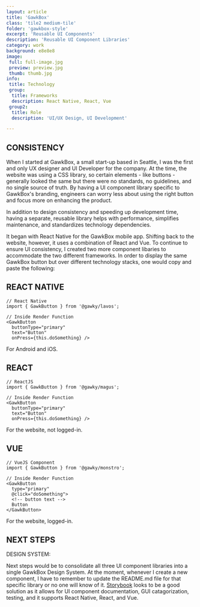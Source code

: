 ```yaml
---
layout: article
title: 'GawkBox'
class: 'tile2 medium-tile'
folder: 'gawkbox-style'
excerpt: 'Reusable UI Components'
description: 'Reusable UI Component Libraries'
category: work
background: e8e8e8
image:
 full: full-image.jpg
 preview: preview.jpg
 thumb: thumb.jpg
info:
 title: Technology
 group: 
  title: Frameworks
  description: React Native, React, Vue
 group2: 
  title: Role
  description: 'UI/UX Design, UI Development'

---
```



## CONSISTENCY
When I started at GawkBox, a small start-up based in Seattle, I was the first and only UX designer and UI Developer for the company. At the time, the website was using a CSS library, so certain elements - like buttons - generally looked the same but there were no standards, no guidelines, and no single source of truth. By having a UI component library specific to GawkBox's branding, engineers can worry less about using the right button and focus more on enhancing the product. 

In addition to design consistency and speeding up development time, having a  separate, reusable library helps with performance, simplifies maintenance, and standardizes technology dependencies. 

It began with React Native for the GawkBox mobile app. Shifting back to the website, however, it uses a combination of React and Vue. To continue to ensure UI consistency, I created two more component libaries to accommodate the two different frameworks. In order to display the same GawkBox button but over different technology stacks, one would copy and paste the following:

## REACT NATIVE

<div class="code__container">
<pre><code><span class="comment">// React Native</span>
<span class="key">import</span> { GawkButton } <span class="key">from</span> <span class="string">'@gawky/lavos'</span>; 
</code></pre>
</div>

<div class="code__container">
<pre><code><span class="comment">// Inside Render Function</span>
<span class="key">&lt;</span>GawkButton
  buttonType<span class="key">=</span><span class="string">"primary"</span>
  text<span class="key">=</span><span class="string">"Button"</span>
  onPress<span class="key">=</span>{<span class="type">this</span>.doSomething}<span class="key"> /&gt;</span>
</code></pre>
</div>

For Android and iOS.

## REACT

<div class="code__container">
<pre><code><span class="comment">// ReactJS</span>
<span class="key">import</span> { GawkButton } <span class="key">from</span> <span class="string">'@gawky/magus'</span>; 
</code></pre>
</div>

<div class="code__container">
<pre><code><span class="comment">// Inside Render Function</span>
<span class="key">&lt;</span>GawkButton
  buttonType<span class="key">=</span><span class="string">"primary"</span>
  text<span class="key">=</span><span class="string">"Button"</span>
  onPress<span class="key">=</span>{<span class="type">this</span>.doSomething}<span class="key"> /&gt;</span>
</code></pre>
</div>

For the website, not logged-in.

## VUE

<div class="code__container">
<pre><code><span class="comment">// VueJS Component</span>
<span class="key">import</span> { GawkButton } <span class="key">from</span> <span class="string">'@gawky/monstro'</span>; 
</code></pre>
</div>

<div class="code__container">
<pre><code><span class="comment">// Inside Render Function</span>
&lt;<span class="tag">GawkButton</span>
  <span class="function">type</span>=<span class="string">"primary"</span>
  <span class="function">@click</span>=<span class="string">"doSomething"</span>&gt;
  <span class="comment">&lt;!-- button text --&gt;</span>
  Button
&lt;/<span class="tag">GawkButton</span>&gt;
</code></pre>
</div>

For the website, logged-in.

## NEXT STEPS

DESIGN SYSTEM:

Next steps would be to consolidate all three UI component libraries into a single GawkBox Design System. At the moment, whenever I create a new component, I have to remember to update the README.md file for that specific library or no one will know of it. [Storybook](https://github.com/storybookjs/storybook) looks to be a good solution as it allows for UI component documentation, GUI catagorization, testing, and it supports React Native, React, and Vue. 


